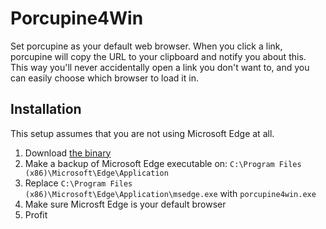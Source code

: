 # Porcupine4Win

Set porcupine as your default web browser. When you click a link, porcupine will copy the URL to your clipboard and notify you about this. This way you'll never accidentally open a link you don't want to, and you can easily choose which browser to load it in.

## Installation

This setup assumes that you are not using Microsoft Edge at all.

1. Download [the binary](https://github.com/cristianrz/porcupine4win/releases)
2. Make a backup of Microsoft Edge executable on: `C:\Program Files (x86)\Microsoft\Edge\Application`
3. Replace `C:\Program Files (x86)\Microsoft\Edge\Application\msedge.exe` with `porcupine4win.exe`
4. Make sure Microsft Edge is your default browser
5. Profit
